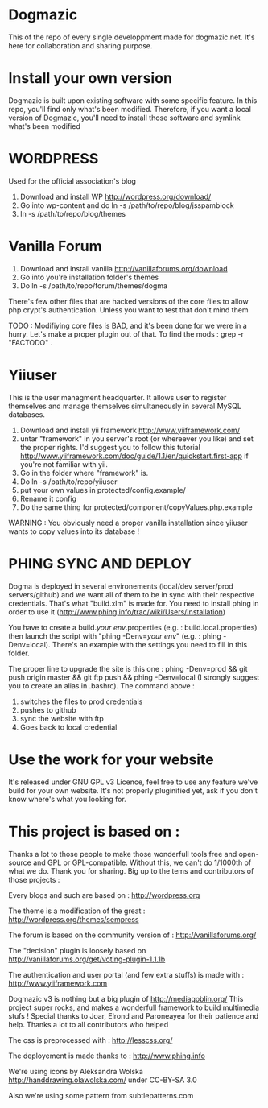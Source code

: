 Dogmazic
========

This of the repo of every single developpment made for dogmazic.net.
It's here for collaboration and sharing purpose.

Install your own version
=======================

Dogmazic is built upon existing software with some specific feature. In
this repo, you'll find only what's been modified. Therefore, if you want
a local version of Dogmazic, you'll need to install those software and
symlink what's been modified

WORDPRESS
========

Used for the official association's blog

1) Download and install WP http://wordpress.org/download/
2) Go into wp-content and do ln -s /path/to/repo/blog/jsspamblock 
3) ln -s /path/to/repo/blog/themes 

Vanilla Forum
=============

1) Download and install vanilla http://vanillaforums.org/download
2) Go into you're installation folder's themes
3) Do ln -s /path/to/repo/forum/themes/dogma

There's few other files that are hacked versions of the core files to
allow php crypt's authentication. Unless you want to test that don't
mind them

TODO : Modifiying core files is BAD, and it's been done for we were in a
hurry. Let's make a proper plugin out of that. To find the mods : grep
-r "FACTODO" .

Yiiuser
=======

This is the user managment headquarter. It allows user to register
themselves and manage themselves simultaneously in several MySQL databases.

1) Download and install yii framework http://www.yiiframework.com/
2) untar "framework" in you server's root (or whereever you like) and
set the proper rights. I'd suggest you to follow this tutorial
http://www.yiiframework.com/doc/guide/1.1/en/quickstart.first-app if
you're not familiar with yii.
3) Go in the folder where "framework" is.
4) Do ln -s /path/to/repo/yiiuser
5) put your own values in protected/config.example/
6) Rename it config
7) Do the same thing for protected/component/copyValues.php.example

WARNING : You obviously need a proper vanilla installation since yiiuser
wants to copy values into its database !

PHING SYNC AND DEPLOY
=====================

Dogma is deployed in several environements (local/dev server/prod
servers/github) and we want all of them to be in sync with their
respective credentials. That's what "build.xlm" is made for. You need to
install phing in order to use it
(http://www.phing.info/trac/wiki/Users/Installation)

You have to create a build.*your env*.properties (e.g. :
build.local.properties) then launch the script with "phing -Denv=*your
env*" (e.g. : phing -Denv=local). There's an example with the settings
you need to fill in this folder.

The proper line to upgrade the site is this one : 
phing -Denv=prod && git push origin master && git ftp push && phing
-Denv=local
(I strongly suggest you to create an alias in .bashrc).
The command above :
1) switches the files to prod credentials
2) pushes to github
3) sync the website with ftp
4) Goes back to local credential

Use the work for your website
=============================

It's released under GNU GPL v3 Licence, feel free to use any feature
we've build for your own website. It's not properly pluginified yet, ask
if you don't know where's what you looking for.

This project is based on :
==========================

Thanks a lot to those people to make those wonderfull tools free and open-source
and GPL or GPL-compatible. Without this, we can't do 1/1000th of what we
do. Thank you for sharing. Big up to the tems and contributors of those
projects :

Every blogs and such are based on :
http://wordpress.org

The theme is a modification of the great : 
http://wordpress.org/themes/sempress 

The forum is based on the community version of :
http://vanillaforums.org/

The "decision" plugin is loosely based on
http://vanillaforums.org/get/voting-plugin-1.1.1b

The authentication and user portal (and few extra stuffs) is made with :
http://www.yiiframework.com

Dogmazic v3 is nothing but a big plugin of http://mediagoblin.org/
This project super rocks, and makes a wonderfull framework to build
multimedia stufs ! Special thanks to Joar, Elrond and Paroneayea for
their patience and help. Thanks a lot to all contributors who helped

The css is preprocessed with :
http://lesscss.org/

The deployement is made thanks to :
http://www.phing.info

We're using icons by Aleksandra Wolska http://handdrawing.olawolska.com/
under CC-BY-SA 3.0

Also we're using some pattern from subtlepatterns.com
